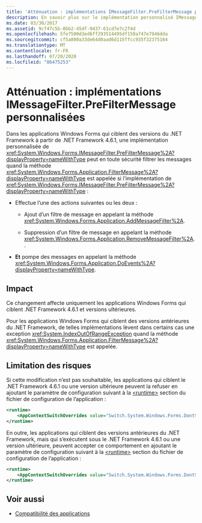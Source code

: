 ```yaml
---
title: 'Atténuation : implémentations IMessageFilter.PreFilterMessage personnalisées'
description: En savoir plus sur le implémentation personnalisé IMessageFilter. PreFilterMessage personnalisées inclus dans les applications Windows Forms qui ciblent .NET Framework 4.6.1 et versions ultérieures.
ms.date: 03/30/2017
ms.assetid: 9cf47c5b-0bb2-45df-9437-61cd7e7c2f4d
ms.openlocfilehash: 5fe7500d3ed6ff293514495df150a747e7946dda
ms.sourcegitcommit: cf5a800a33de64d0aad6d115ffcc935f32375164
ms.translationtype: MT
ms.contentlocale: fr-FR
ms.lasthandoff: 07/20/2020
ms.locfileid: "86475253"
---
```

# <a name="mitigation-custom-imessagefilterprefiltermessage-implementations"></a>Atténuation : implémentations IMessageFilter.PreFilterMessage personnalisées

Dans les applications Windows Forms qui ciblent des versions du .NET Framework à partir de .NET Framework 4.6.1, une implémentation personnalisée de <xref:System.Windows.Forms.IMessageFilter.PreFilterMessage%2A?displayProperty=nameWithType> peut en toute sécurité filtrer les messages quand la méthode <xref:System.Windows.Forms.Application.FilterMessage%2A?displayProperty=nameWithType> est appelée si l’implémentation de <xref:System.Windows.Forms.IMessageFilter.PreFilterMessage%2A?displayProperty=nameWithType> :

- Effectue l’une des actions suivantes ou les deux :

  - Ajout d’un filtre de message en appelant la méthode <xref:System.Windows.Forms.Application.AddMessageFilter%2A>.

  - Suppression d’un filtre de message en appelant la méthode <xref:System.Windows.Forms.Application.RemoveMessageFilter%2A>. .

- **Et** pompe des messages en appelant la méthode <xref:System.Windows.Forms.Application.DoEvents%2A?displayProperty=nameWithType>.

## <a name="impact"></a>Impact

Ce changement affecte uniquement les applications Windows Forms qui ciblent .NET Framework 4.6.1 et versions ultérieures.

Pour les applications Windows Forms qui ciblent des versions antérieures du .NET Framework, de telles implémentations lèvent dans certains cas une exception <xref:System.IndexOutOfRangeException> quand la méthode <xref:System.Windows.Forms.Application.FilterMessage%2A?displayProperty=nameWithType> est appelée.

## <a name="mitigation"></a>Limitation des risques

Si cette modification n’est pas souhaitable, les applications qui ciblent le .NET Framework 4.6.1 ou une version ultérieure peuvent la refuser en ajoutant le paramètre de configuration suivant à la [\<runtime>](../configure-apps/file-schema/runtime/runtime-element.md) section du fichier de configuration de l’application :

```xml
<runtime>
    <AppContextSwitchOverrides value="Switch.System.Windows.Forms.DontSupportReentrantFilterMessage=true" />
</runtime>
```

En outre, les applications qui ciblent des versions antérieures du .NET Framework, mais qui s’exécutent sous le .NET Framework 4.6.1 ou une version ultérieure, peuvent accepter ce comportement en ajoutant le paramètre de configuration suivant à la [\<runtime>](../configure-apps/file-schema/runtime/runtime-element.md) section du fichier de configuration de l’application :

```xml
<runtime>
    <AppContextSwitchOverrides value="Switch.System.Windows.Forms.DontSupportReentrantFilterMessage=false" />
</runtime>
```

## <a name="see-also"></a>Voir aussi

- [Compatibilité des applications](application-compatibility.md)
